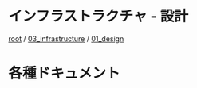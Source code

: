 # インフラストラクチャ - 設計

[root](./../../../README.md) 
/ [03_infrastructure](./../README.md) 
/ [01_design](./README.md)

# 各種ドキュメント
